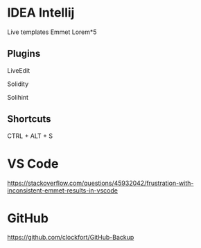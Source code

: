 # IDEA Intellij

Live templates
Emmet
Lorem*5 <tab>


## Plugins

LiveEdit

Solidity 

Solihint

## Shortcuts

CTRL + ALT + S

# VS Code

https://stackoverflow.com/questions/45932042/frustration-with-inconsistent-emmet-results-in-vscode


# GitHub

https://github.com/clockfort/GitHub-Backup
